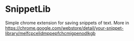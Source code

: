 # SnippetLib
Simple chrome extension for saving snippets of text. More in https://chrome.google.com/webstore/detail/your-snippet-library/melfcpcelidmppepfchcmigpenodlkgb
